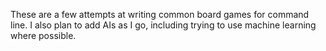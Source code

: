 These are a few attempts at writing common board games for command line. I also plan to add AIs as I go, including trying to use machine learning where possible.